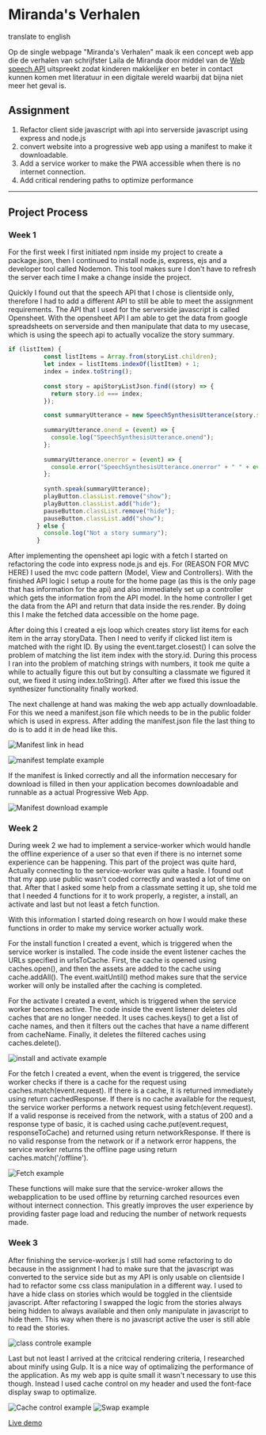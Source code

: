 # Miranda's Verhalen

translate to english

Op de single webpage "Miranda's Verhalen" maak ik een concept web app die de verhalen van schrijfster Laila de Miranda door middel van de [Web speech API](https://developer.mozilla.org/en-US/docs/Web/API/Web_Speech_API) uitspreekt zodat kinderen makkelijker en beter in contact kunnen komen met literatuur in een digitale wereld waarbij dat bijna niet meer het geval is.

## Assignment

1. Refactor client side javascript with api into serverside javascript using express and node.js
2. convert website into a progressive web app using a manifest to make it downloadable.
3. Add a service worker to make the PWA accessible when there is no internet connection.
4. Add critical rendering paths to optimize performance

---

## Project Process
### Week 1

For the first week I first initiated npm inside my project to create a package.json, then I continued to install node.js, express, ejs and a developer tool called Nodemon. This tool makes sure I don't have to refresh the server each time I make a change inside the project.

Quickly I found out that the speech API that I chose is clientside only, therefore I had to add a different API to still be able to meet the assignment requirements. The API that I used for the serverside javascript is called Opensheet. With the opensheet API I am able to get the data from google spreadsheets on serverside and then manipulate that data to my usecase, which is using the speech api to actually vocalize the story summary.

``` synthesizer.js
if (listItem) {
          const listItems = Array.from(storyList.children);
          let index = listItems.indexOf(listItem) + 1;
          index = index.toString();
        
          const story = apiStoryListJson.find((story) => {
            return story.id === index;
          });

          const summaryUtterance = new SpeechSynthesisUtterance(story.summary);
  
          summaryUtterance.onend = (event) => {
            console.log("SpeechSynthesisUtterance.onend");
          };
  
          summaryUtterance.onerror = (event) => {
            console.error("SpeechSynthesisUtterance.onerror" + " " + event.error);
          };
  
          synth.speak(summaryUtterance);
          playButton.classList.remove("show");
          playButton.classList.add("hide");
          pauseButton.classList.remove("hide");
          pauseButton.classList.add("show");
        } else {
          console.log("Not a story summary");
        }
```

After implementing the opensheet api logic with a fetch I started on refactoring the code into express node.js and ejs. For (REASON FOR MVC HERE) I used the mvc code pattern (Model, View and Controllers). With the finished API logic I setup a route for the home page (as this is the only page that has information for the api) and also immediately set up a controller which gets the information from the API model. In the home controller I get the data from the API and return that data inside the res.render. By doing this I make the fetched data accessible on the home page.

After doing this I created a ejs loop which creates story list items for each item in the array storyData. Then I need to verify if clicked list item is matched with the right ID. By using the event.target.closest() I can solve the problem of matching the list item index with the story.id. During this process I ran into the problem of matching strings with numbers, it took me quite a while to actually figure this out but by consulting a classmate we figured it out, we fixed it using index.toString(). After after we fixed this issue the synthesizer functionality finally worked. 

The next challenge at hand was making the web app actually downloadable. For this we need a manifest.json file which needs to be in the public folder which is used in express. After adding the manifest.json file the last thing to do is to add it in de head like this.

![Manifest link in head](./public/images/documentation-images/manifest-example.png)

![manifest template example](./public/images/documentation-images/manifest-template-example.png)

If the manifest is linked correctly and all the information neccesary for download is filled in then your application becomes downloadable and runnable as a actual Progressive Web App.

![Manifest download example](./public/images/documentation-images/download-example.png)

### Week 2

During week 2 we had to implement a service-worker which would handle the offline experience of a user so that even if there is no internet some experience can be happening. This part of the project was quite hard, Actually connecting to the service-worker was quite a hasle. I found out that my app.use public wasn't coded correctly and wasted a lot of time on that. After that I asked some help from a classmate setting it up, she told me that I needed 4 functions for it to work properly, a register, a install, an activate and last but not least a fetch function. 

With this information I started doing research on how I would make these functions in order to make my service worker actually work.

For the install function I created a event, which is triggered when the service worker is installed. The code inside the event listener caches the URLs specified in urlsToCache. First, the cache is opened using caches.open(), and then the assets are added to the cache using cache.addAll(). The event.waitUntil() method makes sure that the service worker will only be installed after the caching is completed.

For the activate I created a event, which is triggered when the service worker becomes active. The code inside the event listener deletes old caches that are no longer needed. It uses caches.keys() to get a list of cache names, and then it filters out the caches that have a name different from cacheName. Finally, it deletes the filtered caches using caches.delete().

![install and activate example](./public/images/documentation-images/install-activate-example.png)

For the fetch I created a event, when the event is triggered, the service worker checks if there is a cache for the request using caches.match(event.request). If there is a cache, it is returned immediately using return cachedResponse. If there is no cache available for the request, the service worker performs a network request using fetch(event.request). If a valid response is received from the network, with a status of 200 and a response type of basic, it is cached using cache.put(event.request, responseToCache) and returned using return networkResponse. If there is no valid response from the network or if a network error happens, the service worker returns the offline page using return caches.match('/offline').

![Fetch example](./public/images/documentation-images/fetch-example.png)

These functions will make sure that the service-wroker allows the webapplication to be used offline by returning carched resources even without internect connection. This greatly improves the user experience by providing faster page load and reducing the number of network requests made.

### Week 3

After finishing the service-worker.js I still had some refactoring to do because in the assignment I had to make sure that the javascript was converted to the service side but as my API is only usable on clientside I had to refactor some css class manipulation in a different way. I used to have a hide class on stories which would be toggled in the clientside javascript. After refactoring I swapped the logic from the stories always being hidden to always available and then only manipulate in javascript to hide them. This way when there is no javascript active the user is still able to read the stories.

![class controle example](./public/images/documentation-images/class-controll-example.png)

Last but not least I arrived at the critcical rendering criteria, I researched about minify using Gulp. It is a nice way of optimalizing the performance of the application. As my web app is quite small it wasn't necessary to use this though. Instead I used cache control on my header and used the font-face display swap to optimalize.

![Cache control example](./public/images/documentation-images/cachecontrol-example.png)
![Swap example](./public/images/documentation-images/font-swap-example.png)

[Live demo](bandicoot-underclothes.cyclic.app/)

<!-- replace the code in the /docs folder with your own, so you can showcase your work with GitHub Pages 🌍 -->

<!-- Add a nice poster image here at the end of the week, showing off your shiny frontend 📸 -->

<!-- Maybe a table of contents here? 📚 -->

<!-- How about a section that describes how to install this project? 🤓 -->

<!-- ...but how does one use this project? What are its features 🤔 -->

<!-- What external data source is featured in your project and what are its properties 🌠 -->

<!-- Maybe a checklist of done stuff and stuff still on your wishlist? ✅ -->

<!-- How about a license here? 📜 (or is it a licence?) 🤷 -->
